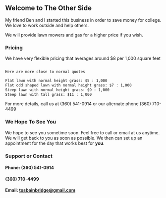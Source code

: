 ## Welcome to The Other Side

My friend Ben and I started this business in order to save money for college.  We love to work outside and help others.

We will provide lawn mowers and gas for a higher price if you wish.

### Pricing

We have very flexible pricing that averages around $8 per 1,000 square feet

```markdown

Here are more close to normal quotes

Flat lawn with normal height grass: $5 : 1,000
Flat odd shaped lawn with normal height grass: $7 : 1,000
Steep lawn with normal height grass: $9 : 1,000
Steep lawn with tall grass: $11 : 1,000

```

For more details, call us at (360) 541-0914 or our alternate phone (360) 710-4499

### We Hope To See You

We hope to see you sometime soon.  Feel free to call or email at us anytime.  We will get back to you as soon as possible.  We then can set up an appointment for the day that works best for **you**.

### Support or Contact

#### Phone: (360) 541-0914
####        (360) 710-4499
#### Email: tosbainbridge@gmail.com
